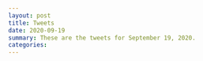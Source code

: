 ```yaml
---
layout: post
title: Tweets
date: 2020-09-19
summary: These are the tweets for September 19, 2020.
categories:
---
```


